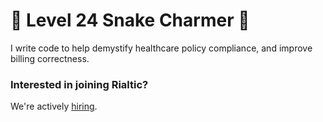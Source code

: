 # :snake: Level 24 Snake Charmer :snake:
I write code to help demystify healthcare policy compliance, and improve billing correctness.

### Interested in joining Rialtic?
We're actively [hiring](https://www.rialtic.io/careers).
